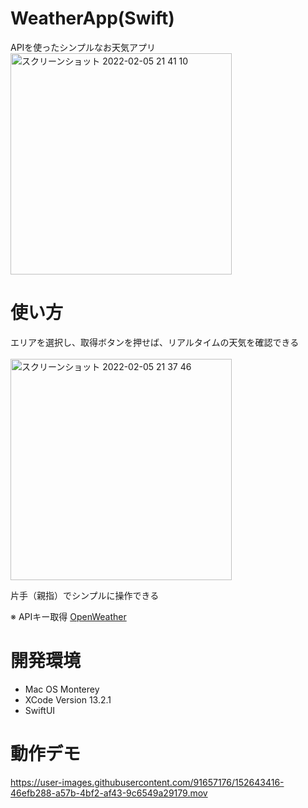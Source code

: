 # WeatherApp(Swift)
APIを使ったシンプルなお天気アプリ<br>
<img width="354" alt="スクリーンショット 2022-02-05 21 41 10" src="https://user-images.githubusercontent.com/91657176/152642548-7b04eaa4-e84c-4abf-91eb-965a8a2f1564.png">

# 使い方
エリアを選択し、取得ボタンを押せば、リアルタイムの天気を確認できる<br><br>
<img width="354" alt="スクリーンショット 2022-02-05 21 37 46" src="https://user-images.githubusercontent.com/91657176/152642478-301de93d-ea06-442d-b68f-c7c4fe999d66.png">

片手（親指）でシンプルに操作できる

※ APIキー取得
[OpenWeather](https://openweathermap.org/current)

# 開発環境
- Mac OS Monterey
- XCode Version 13.2.1
- SwiftUI

# 動作デモ
https://user-images.githubusercontent.com/91657176/152643416-46efb288-a57b-4bf2-af43-9c6549a29179.mov


